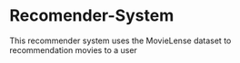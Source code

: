 # Recomender-System

This recommender system uses the MovieLense dataset to recommendation movies to a user

